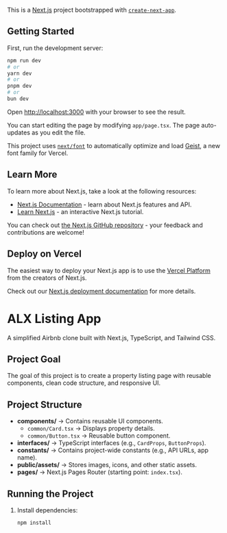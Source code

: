 This is a [Next.js](https://nextjs.org) project bootstrapped with [`create-next-app`](https://nextjs.org/docs/app/api-reference/cli/create-next-app).

## Getting Started

First, run the development server:

```bash
npm run dev
# or
yarn dev
# or
pnpm dev
# or
bun dev
```

Open [http://localhost:3000](http://localhost:3000) with your browser to see the result.

You can start editing the page by modifying `app/page.tsx`. The page auto-updates as you edit the file.

This project uses [`next/font`](https://nextjs.org/docs/app/building-your-application/optimizing/fonts) to automatically optimize and load [Geist](https://vercel.com/font), a new font family for Vercel.

## Learn More

To learn more about Next.js, take a look at the following resources:

- [Next.js Documentation](https://nextjs.org/docs) - learn about Next.js features and API.
- [Learn Next.js](https://nextjs.org/learn) - an interactive Next.js tutorial.

You can check out [the Next.js GitHub repository](https://github.com/vercel/next.js) - your feedback and contributions are welcome!

## Deploy on Vercel

The easiest way to deploy your Next.js app is to use the [Vercel Platform](https://vercel.com/new?utm_medium=default-template&filter=next.js&utm_source=create-next-app&utm_campaign=create-next-app-readme) from the creators of Next.js.

Check out our [Next.js deployment documentation](https://nextjs.org/docs/app/building-your-application/deploying) for more details.

# ALX Listing App

A simplified Airbnb clone built with Next.js, TypeScript, and Tailwind CSS.

## Project Goal
The goal of this project is to create a property listing page with reusable components, clean code structure, and responsive UI.

## Project Structure
- **components/** → Contains reusable UI components.
  - `common/Card.tsx` → Displays property details.
  - `common/Button.tsx` → Reusable button component.
- **interfaces/** → TypeScript interfaces (e.g., `CardProps`, `ButtonProps`).
- **constants/** → Contains project-wide constants (e.g., API URLs, app name).
- **public/assets/** → Stores images, icons, and other static assets.
- **pages/** → Next.js Pages Router (starting point: `index.tsx`).

## Running the Project
1. Install dependencies:
   ```bash
   npm install
